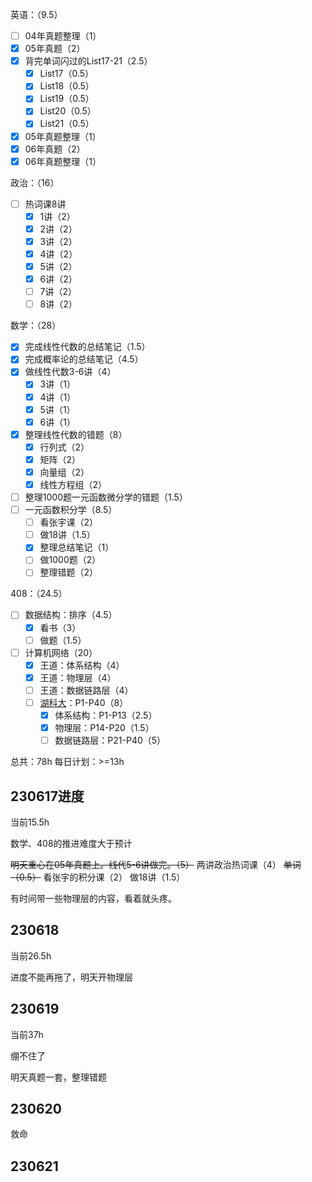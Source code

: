 
英语：（9.5）
- [ ] 04年真题整理（1）
- [x] 05年真题（2）
- [x] 背完单词闪过的List17-21（2.5）
	- [x] List17（0.5）
	- [x] List18（0.5）
	- [x] List19（0.5）
	- [x] List20（0.5）
	- [x] List21（0.5）
- [x] 05年真题整理（1）
- [x] 06年真题（2）
- [x] 06年真题整理（1）

政治：（16）
- [ ] 热词课8讲
	- [x] 1讲（2）
	- [x] 2讲（2）
	- [x] 3讲（2）
	- [x] 4讲（2）
	- [x] 5讲（2）
	- [x] 6讲（2）
	- [ ] 7讲（2）
	- [ ] 8讲（2）

数学：（28）
- [x] 完成线性代数的总结笔记（1.5）
- [x] 完成概率论的总结笔记（4.5）
- [x] 做线性代数3-6讲（4）
	- [x] 3讲（1）
	- [x] 4讲（1）
	- [x] 5讲（1）
	- [x] 6讲（1）
- [x] 整理线性代数的错题（8）
	- [x] 行列式（2）
	- [x] 矩阵（2）
	- [x] 向量组（2）
	- [x] 线性方程组（2）
- [ ] 整理1000题一元函数微分学的错题（1.5）
- [ ] 一元函数积分学（8.5）
	- [ ] 看张宇课（2）
	- [ ] 做18讲（1.5）
	- [x] 整理总结笔记（1）
	- [ ] 做1000题（2）
	- [ ] 整理错题（2）

408：（24.5）
- [ ] 数据结构：排序（4.5）
	- [x] 看书（3）
	- [ ] 做题（1.5）
- [ ] 计算机网络（20）
	- [x] 王道：体系结构（4）
	- [x] 王道：物理层（4）
	- [ ] 王道：数据链路层（4）
	- [ ] [湖科大](https://www.bilibili.com/video/BV1c4411d7jb)：P1-P40（8）
		- [x] 体系结构：P1-P13（2.5）
		- [x] 物理层：P14-P20（1.5）
		- [ ] 数据链路层：P21-P40（5）

总共：78h
每日计划：>=13h

## 230617进度

当前15.5h

数学、408的推进难度大于预计

~~明天重心在05年真题上。线代5-6讲做完。（5）~~
两讲政治热词课（4）
~~单词（0.5）~~
看张宇的积分课（2）
做18讲（1.5）

有时间带一些物理层的内容，看着就头疼。

## 230618

当前26.5h

进度不能再拖了，明天开物理层

## 230619

当前37h

绷不住了

明天真题一套，整理错题

## 230620

救命

## 230621

